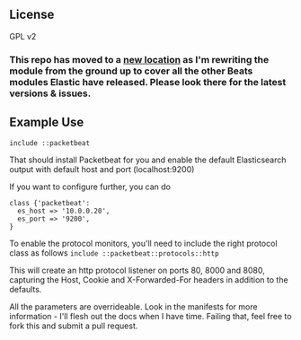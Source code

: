 License
-------
GPL v2 

### This repo has moved to a [new location](https://github.com/poolski/puppet-beats) as I'm rewriting the module from the ground up to cover all the other Beats modules Elastic have released. Please look there for the latest versions & issues. ###

## Example Use ##

```
include ::packetbeat
```

That should install Packetbeat for you and enable the default Elasticsearch output with default host and port (localhost:9200)

If you want to configure further, you can do 
```
class {'packetbeat':
  es_host => '10.0.0.20',
  es_port => '9200',
}
```

To enable the protocol monitors, you'll need to include the right protocol class as follows
```include ::packetbeat::protocols::http```

This will create an http protocol listener on ports 80, 8000 and 8080, capturing the Host, Cookie and X-Forwarded-For headers in addition to the defaults. 

All the parameters are overrideable. Look in the manifests for more information - I'll flesh out the docs when I have time. Failing that, feel free to fork this and submit a pull request. 
